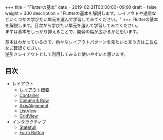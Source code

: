 +++
title = "Flutterの基本"
date = 2019-02-21T00:00:00+09:00
draft = false
weight = 300
description = "Flutterの基本を解説します。レイアウトや通信などいくつかの学びたい単元を選んで学習してみてください。"
+++
Flutterの基本を解説します。目次から学びたい単元を選んで学習してみてください。  
まずは基本をしっかり抑えることで、開発の幅が広がるかと思います。  

基本はわかっているので、色々なレイアウトパターンを見たいと言う方は[こちら](/layout/)をご確認ください。   
逆引きレイアウトとして利用してみると使いやすいと思います。

## 目次

- レイアウト
  - [レイアウト概要](layout/detail01) 
  - [Container](layout/detail02) 
  - [Column & Row](layout/detail03) 
  - [AxisAlignment](layout/detail04) 
  - [ListView](layout/listview) 
  - [GridView](layout/gridview) 
- インタラクティブ
  - [Statefull](interactive/stateful)
  - [Form Button](interactive/form/button)
  

